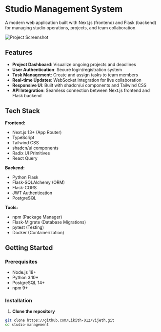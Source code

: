 # Studio Management System

A modern web application built with Next.js (frontend) and Flask (backend) for managing studio operations, projects, and team collaboration.

![Project Screenshot](./public/screenshot.png) <!-- Add your screenshot -->

## Features

- **Project Dashboard**: Visualize ongoing projects and deadlines
- **User Authentication**: Secure login/registration system
- **Task Management**: Create and assign tasks to team members
- **Real-time Updates**: WebSocket integration for live collaboration
- **Responsive UI**: Built with shadcn/ui components and Tailwind CSS
- **API Integration**: Seamless connection between Next.js frontend and Flask backend

## Tech Stack

**Frontend:**
- Next.js 13+ (App Router)
- TypeScript
- Tailwind CSS
- shadcn/ui components
- Radix UI Primitives
- React Query

**Backend:**
- Python Flask
- Flask-SQLAlchemy (ORM)
- Flask-CORS
- JWT Authentication
- PostgreSQL

**Tools:**
- npm (Package Manager)
- Flask-Migrate (Database Migrations)
- pytest (Testing)
- Docker (Containerization)

## Getting Started

### Prerequisites

- Node.js 18+
- Python 3.10+
- PostgreSQL 14+
- npm 9+

### Installation

1. **Clone the repository**
```bash
git clone https://github.com/Likith-012/Vijeth.git
cd studio-management